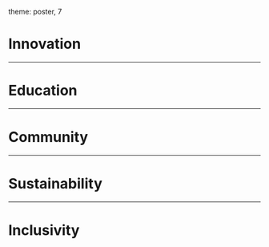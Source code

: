 theme: poster, 7

# **Innovation**

---

# **Education**

---

# **Community**

---

# **Sustainability**

---

# **Inclusivity**
